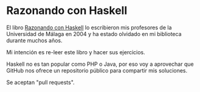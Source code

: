 # Razonando con Haskell

El libro [Razonando con Haskell](https://g.co/kgs/2aTriK) lo escribieron mis profesores de la Universidad de Málaga en 2004 y ha estado olvidado en mi biblioteca durante muchos años.

Mi intención es re-leer este libro y hacer sus ejercicios.

Haskell no es tan popular como PHP o Java, por eso voy a aprovechar que GitHub nos ofrece un repositorio público para compartir mis soluciones.

Se aceptan "pull requests".
